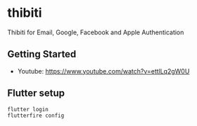 # thibiti

Thibiti for Email, Google, Facebook and Apple Authentication

## Getting Started

- Youtube: https://www.youtube.com/watch?v=ettlLq2gW0U

## Flutter setup
```
flutter login
flutterfire config
```